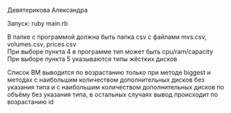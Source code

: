 Девятерикова Александра

Запуск: ruby main.rb

В папке с программой должна быть папка csv с файлами mvs.csv, volumes.csv, prices.csv  
При выборе пункта 4 в программе тип может быть cpu/ram/capacity  
При выборе пункта 5 указываются типы жёстких дисков  

Список ВМ выводится по возрастанию только при методе biggest
и методах с наибольшим количеством дополнительных дисков без указания типа
и с наибольшим количеством дополнительных дисков по объёму без указания типа,
в остальных случаях вывод происходит по возрастанию id